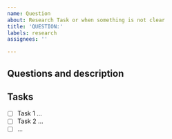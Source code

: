 ```yaml
---
name: Question
about: Research Task or when something is not clear
title: 'QUESTION:'
labels: research
assignees: ''

---
```


## Questions and description

## Tasks

- [ ] Task 1 ...
- [ ] Task 2 ...
- [ ] ...
